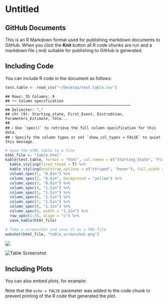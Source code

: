 Untitled
================

## GitHub Documents

This is an R Markdown format used for publishing markdown documents to
GitHub. When you click the **Knit** button all R code chunks are run and
a markdown file (.md) suitable for publishing to GitHub is generated.

## Including Code

You can include R code in the document as follows:

``` r
test.table <- read_csv("~/Desktop/test.table.csv")
```

    ## Rows: 35 Columns: 9
    ## ── Column specification ────────────────────────────────────────────────────────
    ## Delimiter: ","
    ## chr (9): Starting_state, First_Event, Distrubtion, Parameters_Estimate, Tota...
    ## 
    ## ℹ Use `spec()` to retrieve the full column specification for this data.
    ## ℹ Specify the column types or set `show_col_types = FALSE` to quiet this message.

``` r
# Save the HTML table to a file
html_file <- "table.html"
kable(test.table, format = "html", col.names = c("Starting_State", "First_Event", "Distribution", "Parameters Estimate", "Total Probability", "Probability at t=15", "Median Time-to-event", "25th% Time", "75th% Time"), align = "c") %>%
  kable_styling(fixed_thead = T) %>%
  kable_styling(bootstrap_options = c("striped", "hover"), full_width = F, font_size = 10) %>%
  column_spec(1, "0.8in") %>%
  column_spec(2, "0.6in", background = "yellow") %>%
  column_spec(3, "0.8in") %>%
  column_spec(4, "1.5in") %>%
  column_spec(5, "1.5in") %>%
  column_spec(6, "1.5in") %>%
  column_spec(7, "1.5in") %>%
  column_spec(8, "1.3in") %>%
  column_spec(9, width = "1.3in") %>%
  row_spec(1:35, align = "c") %>%
  save_kable(html_file)

# Take a screenshot and save it as a PNG file
webshot(html_file, "table_screenshot.png")
```

![](Test_files/figure-gfm/cars-1.png)<!-- -->

![Table Screenshot](table_screenshot.png)

## Including Plots

You can also embed plots, for example:

Note that the `echo = FALSE` parameter was added to the code chunk to
prevent printing of the R code that generated the plot.
